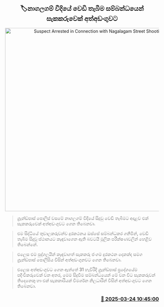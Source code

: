 <p align='center'><b><h2 align='center' title='Suspect Arrested in Connection with Nagalagam Street Shooting'>🏷නාගලගම් වීදියේ වෙඩි තැබීම සම්බන්ධයෙන් සැකකරුවෙක් අත්අඩංගුවට</h2></b></p>
<p align='center'><img src='https://helakuru.sgp1.cdn.digitaloceanspaces.com/esana/images/lib/arrested-2[1].jpg' width='600' alt='Suspect Arrested in Connection with Nagalagam Street Shooting'></p>

> ග්‍රෑන්ඩ්පාස් පොලිස් වසමේ නාගලගම් වීදියේ සිදුවු වෙඩි තැබීමට අදාළව එක් සැකකරුවෙක් අත්අඩංගුවට ගෙන තිබෙනවා.

> එම සිද්ධියේ තුවාලකරුවන්ව දුරකථනය ඔස්සේ සම්බන්ධකර ගනිමින්, වෙඩි තැබීම සිදුවූ ස්ථානයට කැඳවාගෙන ඇති බවටයි මූලික පරීක්ෂණවලින් හෙළිව තිබෙන්නේ.

> එලෙස එම පුද්ගලයින් කැඳවාගත් සැකකරු ජංගම දුරකථන දෙකක්ද සමග ග්‍රෑන්ඩ්පාස් පොලීසිය විසින් අත්අඩංගුනවට ගෙන තිබෙනවා.

> එලෙස අත්අඩංගුවට ගෙන ඇත්තේ 31 හැවිරිදි ග්‍රෑන්ඩ්පාස් ප්‍රදේශයේම පදිංචිකරුවෙක් වන අතර, මෙම සිදුවීම සම්බන්ධයෙන් මේ වන විට සැකකරුවන් තිදෙනෙකු හා එක් සැකකාරියක් විමර්ශන නිලධාරින් විසින් අත්අඩංගුවට ගෙන තිබෙනවා.



<h3 align='right'><a href='https://www.helakuru.lk/esana/p/108584/'>📅 2025-03-24 10:45:00</a></h3>
